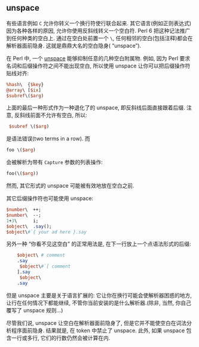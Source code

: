 ## unspace


有些语言例如 `C` 允许你转义一个换行符使行联合起来. 其它语言(例如正则表达式)因为各种各样的原因, 允许你使用反斜线转义一个空白符. Perl 6 把这种记法推广到任何种类的空白上. 通过在空白处前置一个 `\`, 任何相邻的空白(包括注释)都会在解析器面前隐身. 这就是鼎鼎大名的空白隐身( “unspace”).

在 Perl 中, 一个 [unspace](https://design.perl6.org/S02.html) 能够抑制任意的几种空白附属物. 例如, 因为 Perl 要求名词和后缀操作符之间不能出现空白, 所以使用 unspace 让你可以把后缀操作符贴线对齐:

``` perl
%hash\  {$key}
@array\ [$ix]
$subref\($arg)
```

上面的最后一种形式作为一种退化了的 unspace,  即反斜线后面直接跟着后缀. 注意, 反斜线前面不允许有空白, 所以:

``` perl
 $subref \($arg)
```

是语法错误(two terms in a row). 而

``` perl
foo \($arg)
```

会被解析为带有 `Capture` 参数的列表操作:

``` perl
foo(\($arg))
```

然而, 其它形式的 unspace 可能被有效地放在空白之前.

其它后缀操作符也可能使用 unspace:

``` perl
$number\  ++;
$number\  --;
1+3\      i;
$object\  .say();
$object\#`{ your ad here }.say
```

另外一种 “你看不见这空白” 的正常用法是, 在下一行放上一个点语法形式的后缀:

``` perl
    $object\ # comment
    .say
     $object\#`[ comment
    ].say
     $object\
    .say
```

但是 unspace 主要是关于语言扩展的: 它让你在换行可能会使解析器困惑的地方, 让行在任何情况下都能继续, 不管你当前安装的是什么解析器.(除非, 当然, 你自己覆写了 unspace 规则...)



尽管我们说, unspace 让空白在解析器面前隐身了,  但是它并不能使空白在词法分析程序面前隐身. 结果就是, 在 token 中禁止了 unspace. 此外, 如果 unspace 包含一行或多行,  它们的行数仍然会被计算在内.

